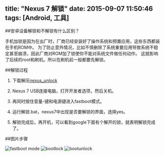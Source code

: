 title: "Nexus 7 解锁"
date: 2015-09-07 11:50:46
tags: [Android, 工具]
---

##安卓设备解锁和不解锁有什么区别？

手机加锁是因为在出厂时，厂商已经安装好了操作系统和预置应用，这些东西都装在手机ROM中。
为了防止意外情况，比如不慎删除了系统重要应用导致系统不稳定甚至崩溃，因此厂商对ROM加了锁使你不能对系统文件做任何动作。
这就影响了后续的root和刷机。所以在刷机前一般都要先解锁。

##解锁过程

  1. 下载解压[nexus_unlock](http://pan.baidu.com/share/link?shareid=3769076633&uk=3793975982)
  
  2. Nexus 7 USB连接电脑，打开开发者选项，然后关机。
  
  3. 再同时按住音量-键和电源键进入fastboot模式。
  
  4. 运行解锁.bat，nexus7中出现是否要解锁的界面，选择yes。
  
  5. 解锁完成后，再开机，可以看到google下面有个解开的锁，就表明解锁完成了。
  
##图片步骤

  ![fastboot mode](/images/fastbootmode.jpg)
  ![bootlock](/images/bootlock.jpg)
  ![bootunlock](images/bootunlock.jpg)
  
  
  
  
